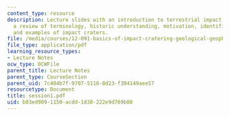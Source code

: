 ```yaml
---
content_type: resource
description: Lecture slides with an introduction to terrestrial impact cratering,
  a review of terminology, historic understanding, motivation, identification criteria,
  and examples of impact craters.
file: /media/courses/12-091-basics-of-impact-cratering-geological-geophysical-geochemical-environmental-studies-of-some-impact-craters-of-the-earth-january-iap-2008/b03ed9091150acdd1d38222e9d769b08_session1.pdf
file_type: application/pdf
learning_resource_types:
- Lecture Notes
ocw_type: OCWFile
parent_title: Lecture Notes
parent_type: CourseSection
parent_uid: 7c484b7f-9707-5118-8d23-f304149aee57
resourcetype: Document
title: session1.pdf
uid: b03ed909-1150-acdd-1d38-222e9d769b08
---
```

